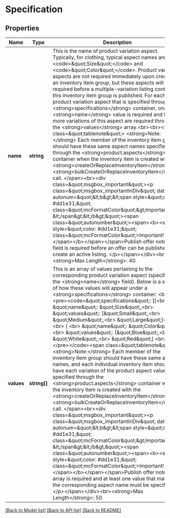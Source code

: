 # Specification

## Properties
Name | Type | Description | Notes
------------ | ------------- | ------------- | -------------
**name** | **string** | This is the name of product variation aspect. Typically, for clothing, typical aspect names are &lt;code&gt;\&quot;Size\&quot;&lt;/code&gt; and &lt;code&gt;\&quot;Color\&quot;&lt;/code&gt;. Product variation aspects are not required immediately upon creating an inventory item group, but these aspects will be required before a multiple-variation listing containing this inventory item group is published. For each product variation aspect that is specified through the &lt;strong&gt;specifications&lt;/strong&gt; container, one &lt;strong&gt;name&lt;/strong&gt; value is required and two or more variations of this aspect are required through the &lt;strong&gt;values&lt;/strong&gt; array.&lt;br&gt;&lt;br&gt;&lt;span class&#x3D;\&quot;tablenote\&quot;&gt; &lt;strong&gt;Note:&lt;/strong&gt; Each member of the inventory item group should have these same aspect names specified through the &lt;strong&gt;product.aspects&lt;/strong&gt; container when the inventory item is created with the &lt;strong&gt;createOrReplaceInventoryItem&lt;/strong&gt; or &lt;strong&gt;bulkCreateOrReplaceInventoryItem&lt;/strong&gt; call. &lt;/span&gt;&lt;br&gt;&lt;div class&#x3D;\&quot;msgbox_important\&quot;&gt;&lt;p class&#x3D;\&quot;msgbox_importantInDiv\&quot; data-mc-autonum&#x3D;\&quot;&amp;lt;b&amp;gt;&amp;lt;span style&#x3D;&amp;quot;color: #dd1e31;&amp;quot; class&#x3D;&amp;quot;mcFormatColor&amp;quot;&amp;gt;Important! &amp;lt;/span&amp;gt;&amp;lt;/b&amp;gt;\&quot;&gt;&lt;span class&#x3D;\&quot;autonumber\&quot;&gt;&lt;span&gt;&lt;b&gt;&lt;span style&#x3D;\&quot;color: #dd1e31;\&quot; class&#x3D;\&quot;mcFormatColor\&quot;&gt;Important!&lt;/span&gt;&lt;/b&gt;&lt;/span&gt;&lt;/span&gt;Publish offer note: This field is required before an offer can be published to create an active listing. &lt;/p&gt;&lt;/span&gt;&lt;/div&gt;&lt;br&gt;&lt;strong&gt;Max Length&lt;/strong&gt;: 40 | [optional] 
**values** | **string[]** | This is an array of values pertaining to the corresponding product variation aspect (specified in the &lt;strong&gt;name&lt;/strong&gt; field). Below is a sample of how these values will appear under a &lt;strong&gt;specifications&lt;/strong&gt; container: &lt;br&gt; &lt;pre&gt;&lt;code&gt;\&quot;specifications\&quot;: [{&lt;br&gt; \&quot;name\&quot;: \&quot;Size\&quot;,&lt;br&gt; \&quot;values\&quot;: [\&quot;Small\&quot;,&lt;br&gt; \&quot;Medium\&quot;,&lt;br&gt; \&quot;Large\&quot;]&lt;br&gt; },&lt;br&gt; { &lt;br&gt; \&quot;name\&quot;: \&quot;Color\&quot;,&lt;br&gt; \&quot;values\&quot;: [\&quot;Blue\&quot;,&lt;br&gt; \&quot;White\&quot;,&lt;br&gt; \&quot;Red\&quot;] &lt;br&gt; }] &lt;/pre&gt;&lt;/code&gt;&lt;span class&#x3D;\&quot;tablenote\&quot;&gt; &lt;strong&gt;Note:&lt;/strong&gt; Each member of the inventory item group should have these same aspect names, and each individual inventory item should have each variation of the product aspect values specified through the &lt;strong&gt;product.aspects&lt;/strong&gt; container when the inventory item is created with the &lt;strong&gt;createOrReplaceInventoryItem&lt;/strong&gt; or &lt;strong&gt;bulkCreateOrReplaceInventoryItem&lt;/strong&gt; call. &lt;/span&gt;&lt;br&gt;&lt;div class&#x3D;\&quot;msgbox_important\&quot;&gt;&lt;p class&#x3D;\&quot;msgbox_importantInDiv\&quot; data-mc-autonum&#x3D;\&quot;&amp;lt;b&amp;gt;&amp;lt;span style&#x3D;&amp;quot;color: #dd1e31;&amp;quot; class&#x3D;&amp;quot;mcFormatColor&amp;quot;&amp;gt;Important! &amp;lt;/span&amp;gt;&amp;lt;/b&amp;gt;\&quot;&gt;&lt;span class&#x3D;\&quot;autonumber\&quot;&gt;&lt;span&gt;&lt;b&gt;&lt;span style&#x3D;\&quot;color: #dd1e31;\&quot; class&#x3D;\&quot;mcFormatColor\&quot;&gt;Important!&lt;/span&gt;&lt;/b&gt;&lt;/span&gt;&lt;/span&gt;Publish offer note: This array is required and at least one value that matches the corresponding aspect name must be specified.&lt;/p&gt;&lt;/span&gt;&lt;/div&gt;&lt;br&gt;&lt;strong&gt;Max Length&lt;/strong&gt;: 50 | [optional] 

[[Back to Model list]](../../README.md#documentation-for-models) [[Back to API list]](../../README.md#documentation-for-api-endpoints) [[Back to README]](../../README.md)


